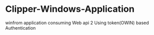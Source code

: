 # Clipper-Windows-Application
winfrom application consuming Web api 2
Using token(OWIN) based Authentication

